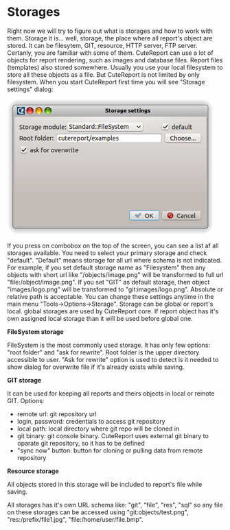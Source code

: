 Storages
======

Right now we will try to figure out what is storages and how to work with them. Storage it is... well, storage, the place where all report's object are stored. It can be filesytem, GIT, resource, HTTP server, FTP server. Certanly, you are familiar with some of them. CuteReport can use a lot of objects for report rendering, such as images and database files. Report files (templates) also stored somewhere. Usually you use your local filesystem to store all these objects as a file. But CuteReport is not limited by only filesystem. When you start CuteReport first time you will see "Storage settings" dialog:

![StorageSettings]


If you press on combobox on the top of the screen, you can see a list af all storages available. You need to select your primary storage and check "default". "Default" means storage for all url where schema is not indicated. 
For example, if you set default storage name as "Filesystem" then any objects with short url like "/objects/image.png" will be transformed to full url "file:/object/image.png". If you set "GIT" as default storage, then object "images/logo.png" will be transformed to "git:images/logo.png". Absolute or relative path is acceptable.
You can change these settings anytime in the main menu "Tools->Options->Storage". Storage can be global or report's local. global storages are used by CuteReport core. If report object has it's own assigned local storage than it will be used before global one.

**FileSystem storage**

FileSystem is the most commonly used storage. It has only few options: "root folder" and "ask for rewrite". Root folder is the upper directory accessible to user. "Ask for rewrite" option is used to detect is it needed to show dialog for overwrite file if it's already exists while saving.

**GIT storage**

It can be used for keeping all reports and theirs objects in local or remote GIT. Options:
* remote url: git repository url
* login, password: credentials to access git repository
* local path: local directory where git repo will be cloned in
* git binary: git console binary. CuteReport uses external git binary to oparate git repository, so it has to be defined
* "sync now" button: button for cloning or pulling data from remote repository

**Resource storage**

All objects stored in this storage will be included to report's file while saving. 


All storages has it's own URL schema like: "git", "file", "res", "sql" so any file on these storages can be accessed using "git:objects/test.png", "res:/prefix/file1.jpg", "file:/home/user/file.bmp".


[StorageSettings]:../images/storage_dialog.png
